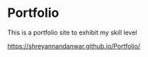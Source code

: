 # Portfolio
This is a portfolio site to exhibit my skill level

https://shreyannandanwar.github.io/Portfolio/
